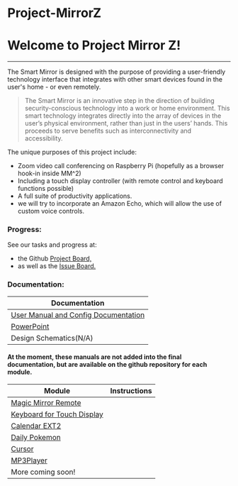 # Project-MirrorZ

# Welcome to Project Mirror Z!
-----
The Smart Mirror is designed with the purpose of providing a user-friendly technology interface that integrates with other smart devices found in the user's home - or even remotely.

> The Smart Mirror is an innovative step in the direction of building security-conscious technology into a work or home environment. 
This smart technology integrates directly into the array of devices in the user’s physical environment, rather than just in the users’ hands.
This proceeds to serve benefits such as interconnectivity and accessibility.

The unique purposes of this project include:
- Zoom video call conferencing on Raspberry Pi (hopefully as a browser hook-in inside MM^2)
- Including a touch display controller (with remote control and keyboard functions possible)
- A full suite of productivity applications. 
- we will try to incorporate an Amazon Echo, which will allow the use of custom voice controls. 

### Progress:
See our tasks and progress at:
- the Github [Project Board,](https://github.com/EzraBoersma/Project-MirrorZ/projects/1 "Project Board") 
- as well as the [Issue Board.](https://github.com/EzraBoersma/Project-MirrorZ/issues "Issue Board")

### Documentation:

| Documentation   | 
| ------------- |
| [User Manual and Config Documentation](https://docs.google.com/document/d/1OXCO7ZPfxI8_Euw8lwEroq_2wm1VUA61RfREPYSPfaQ/edit?usp=sharing) |
| [PowerPoint](https://drive.google.com/file/d/1aGRl3s4oynNve4dzN5q0GGRPT6hF3Uyz/view?usp=sharing)|  |
| Design Schematics(N/A) |

#### At the moment, these manuals are not added into the final documentation, but are available on the github repository for each module.

| Module      |  Instructions   | 
| ------------- | ------------- |
| [Magic Mirror Remote](https://github.com/Jopyth/MMM-Remote-Control) |   |
| [Keyboard for Touch Display]( https://github.com/lavolp3/MMM-Keyboard) |    |
| [Calendar EXT2](https://github.com/MMM-CalendarExt2/MMM-CalendarExtTimeline) |    |
| [Daily Pokemon](https://github.com/NolanKingdon/MMM-DailyPokemon) |   |
| [Cursor](https://github.com/evghenix/MMM-Cursor) |    |
| [MP3Player](https://github.com/x3mEr/MMM-MP3Player) |    |
|  More coming soon! |
